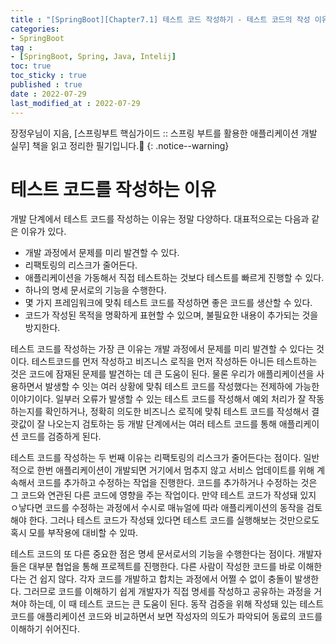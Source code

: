 ```yaml
---
title : "[SpringBoot][Chapter7.1] 테스트 코드 작성하기 - 테스트 코드의 작성 이유"
categories:
- SpringBoot
tag :
- [SpringBoot, Spring, Java, Intelij]
toc: true
toc_sticky : true
published : true
date : 2022-07-29
last_modified_at : 2022-07-29
---
```






장정우님이 지음, [스프링부트 핵심가이드 :: 스프링 부트를 활용한 애플리케이션 개발 실무] 책을 읽고 정리한 필기입니다.📢
{: .notice--warning}



# 테스트 코드를 작성하는 이유

개발 단계에서 테스트 코드를 작성하는 이유는 정말 다양하다. 대표적으로는 다음과 같은 이유가 있다.

- 개발 과정에서 문제를 미리 발견할 수 있다.
- 리팩토링의 리스크가 줄어든다.
- 애플리케이션을 가동해서 직접 테스트하는 것보다 테스트를 빠르게 진행할 수 있다.
- 하나의 명세 문서로의 기능을 수행한다.
- 몇 가지 프레임워크에 맞춰 테스트 코드를 작성하면 좋은 코드를 생산할 수 있다.
- 코드가 작성된 목적을 명확하게 표현할 수 있으며, 불필요한 내용이 추가되는 것을 방지한다.



테스트 코드를 작성하는 가장 큰 이유는 개발 과정에서 문제를 미리 발견할 수 있다는 것이다. 테스트코드를 먼저 작성하고 비즈니스 로직을 먼저 작성하든 아니든 테스트하는 것은 코드에 잠재된 문제를 발견하는 데 큰 도움이 된다. 물론 우리가 애플리케이션을 사용하면서 발생할 수 잇는 여러 상황에 맞춰 테스트 코드를 작성했다는 전제하에 가능한 이야기이다. 일부러 오류가 발생할 수 있는 테스트 코드를 작성해서 예외 처리가 잘 작동하는지를 확인하거나, 정확히 의도한 비즈니스 로직에 맞춰 테스트 코드를 작성해서 결괏값이 잘 나오는지 검토하는 등 개발 단계에서는 여러 테스트 코드를 통해 애플리케이션 코드를 검증하게 된다.

테스트 코드를 작성하는 두 번째 이유는 리팩토링의 리스크가 줄어든다는 점이다. 일반적으로 한번 애플리케이션이 개발되면 거기에서 멈추지 않고 서비스 업데이트를 위해 계속해서 코드를 추가하고 수정하는 작업을 진행한다. 코드를 추가하거나 수정하는 것은 그 코드와 연관된 다른 코드에 영향을 주는 작업이다. 만약 테스트 코드가 작성돼 있지 ㅇ낳다면 코드를 수정하는 과정에서 수시로 매뉴얼에 따라 애플리케이션의 동작을 검토해야 한다. 그러나 테스트 코드가 작성돼 있다면 테스트 코드를 실행해보는 것만으로도 혹시 모를 부작용에 대비할 수 있따.

테스트 코드의 또 다른 중요한 점은 명세 문서로서의 기능을 수행한다는 점이다. 개발자들은 대부분 협업을 통해 프로젝트를 진행한다. 다른 사람이 작성한 코드를 바로 이해한다는 건 쉽지 않다. 각자 코드를 개발하고 합치는 과정에서 어쩔 수 없이 충돌이 발생한다. 그러므로 코드를 이해하기 쉽게 개발자가 직접 명세를 작성하고 공유하는 과정을 거쳐야 하는데, 이 때 테스트 코드는 큰 도움이 된다. 동작 검증을 위해 작성돼 있는 테스트 코드를 애플리케이션 코드와 비교하면서 보면 작성자의 의도가 파악되어 동료의 코드를 이해하기 쉬어진다.
